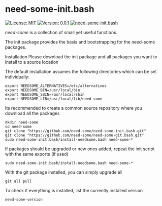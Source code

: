 # need-some-init.bash
[![License: MIT](https://img.shields.io/badge/License-MIT-yellow.svg)](https://opensource.org/licenses/MIT)
[![Version: 0.0.1](https://img.shields.io/badge/version-0.0.1-yellowgreen)](0.0.1)
[![need-some-init.bash](https://img.shields.io/badge/need--some-init-ff69b4.svg?logo=github&logoColor=white)](https://github.com/need-some/need-some-init.bash)

_need-some_ is a collection of small yet useful functions.

The init package provides the basis and bootstrapping for the need-some packages.

Installation
Please download the init package and all packages you want to install to a source location

The default installation assumes the following directories which can be set individually:

	export NEEDSOME_ALTERNATIVES=/etc/alternatives
	export NEEDSOME_BIN=/usr/local/bin
	export NEEDSOME_SBIN=/usr/local/sbin
	export NEEDSOME_LIB=/usr/local/lib/need-some

Its recommended to create a common source repository where you download all the packages

	mkdir need-some
	cd need-some
	git clone "https://github.com/need-some/need-some-init.bash.git"
	git clone "https://github.com/need-some/need-some-git.bash.git"
	sudo need-some-init.bash/install-needsome.bash need-some-*

If packages should be upgraded or new ones added, repeat the init script with the same exports (if used)

	sudo need-some-init.bash/install-needsome.bash need-some-*

With the git package installed, you can simply upgrade all

	git all pull

To check if everything is installed, list the currently installed version

	need-some-version


